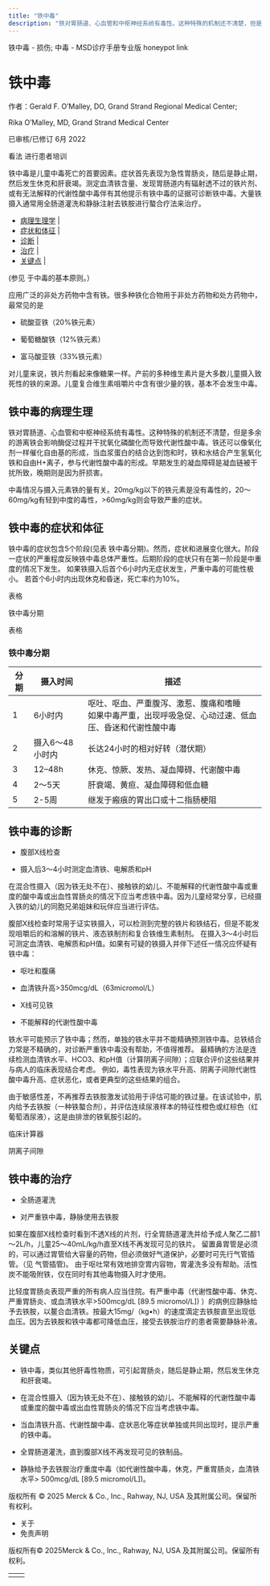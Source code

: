 ```yaml
---
title: "铁中毒"
description: "铁对胃肠道、心血管和中枢神经系统有毒性。这种特殊的机制还不清楚，但是多余的游离铁会影响酶促过程并干扰氧化磷酸化而导致代谢性酸中毒。铁还可以像氧化剂一样催化自由基的形成，当血浆蛋白的结合达到饱和时，铁和水结合产生氢氧化铁和自由H+离子，参与代谢性酸中毒的形成。早期发生的凝血障碍是凝血链被干扰所致，晚期则是因为肝损害。"
---
```


﻿铁中毒 \- 损伤; 中毒 \- MSD诊疗手册专业版 honeypot link

# 铁中毒

作者：Gerald F. O’Malley, DO, Grand Strand Regional Medical Center;

Rika O’Malley, MD, Grand Strand Medical Center

已审核/已修订 6月 2022

看法 进行患者培训

铁中毒是儿童中毒死亡的首要因素。症状首先表现为急性胃肠炎，随后是静止期，然后发生休克和肝衰竭。测定血清铁含量、发现胃肠道内有辐射透不过的铁片剂、或有无法解释的代谢性酸中毒伴有其他提示有铁中毒的证据可诊断铁中毒。大量铁摄入通常用全肠道灌洗和静脉注射去铁胺进行螯合疗法来治疗。

- [病理生理学](#病理生理学_v1119357_zh) \|
- [症状和体征](#症状和体征_v1119361_zh) \|
- [诊断](#诊断_v1119415_zh) \|
- [治疗](#治疗_v1119435_zh) \|
- [关键点](#关键点_v8343767_zh) \|

(参见 于中毒的基本原则。）

应用广泛的非处方药物中含有铁。很多种铁化合物用于非处方药物和处方药物中，最常见的是

- 硫酸亚铁（20%铁元素）

- 葡萄糖酸铁（12%铁元素）

- 富马酸亚铁（33%铁元素）


对儿童来说，铁片剂看起来像糖果一样。产前的多种维生素片是大多数儿童摄入致死性的铁的来源。儿童复合维生素咀嚼片中含有很少量的铁，基本不会发生中毒。

## 铁中毒的病理生理

铁对胃肠道、心血管和中枢神经系统有毒性。这种特殊的机制还不清楚，但是多余的游离铁会影响酶促过程并干扰氧化磷酸化而导致代谢性酸中毒。铁还可以像氧化剂一样催化自由基的形成，当血浆蛋白的结合达到饱和时，铁和水结合产生氢氧化铁和自由H+离子，参与代谢性酸中毒的形成。早期发生的凝血障碍是凝血链被干扰所致，晚期则是因为肝损害。

中毒情况与摄入元素铁的量有关。20mg/kg以下的铁元素是没有毒性的，20～60mg/kg有轻到中度的毒性，>60mg/kg则会导致严重的症状。

## 铁中毒的症状和体征

铁中毒的症状包含5个阶段(见表 铁中毒分期)。然而，症状和进展变化很大。阶段一症状的严重程度反映铁中毒总体严重性。后期阶段的症状只有在第一阶段是中重度的情况下发生。 如果铁摄入后首个6小时内无症状发生，严重中毒的可能性极小。 若首个6小时内出现休克和昏迷，死亡率约为10%。

表格

铁中毒分期

表格

### 铁中毒分期

| 分期 | 摄入时间 | 描述 |
| --- | --- | --- |
| 1 | 6小时内 | 呕吐、呕血、严重腹泻、激惹、腹痛和嗜睡<br>如果中毒严重，出现呼吸急促、心动过速、低血压、昏迷和代谢性酸中毒 |
| 2 | 摄入6～48小时内 | 长达24小时的相对好转（潜伏期） |
| 3 | 12–48h | 休克、惊厥、发热、凝血障碍、代谢酸中毒 |
| 4 | 2～5天 | 肝衰竭、黄疸、凝血障碍和低血糖 |
| 5 | 2-5周 | 继发于瘢痕的胃出口或十二指肠梗阻 |

## 铁中毒的诊断

- 腹部X线检查

- 摄入后3～4小时测定血清铁、电解质和pH


在混合性摄入（因为铁无处不在）、接触铁的幼儿、不能解释的代谢性酸中毒或重度的酸中毒或出血性胃肠炎的情况下应当考虑铁中毒。因为儿童经常分享，已经摄入铁的幼儿的同胞兄弟姐妹和玩伴应当进行评估。

腹部X线检查时常用于证实铁摄入，可以检测到完整的铁片和铁结石，但是不能发现咀嚼后的和溶解的铁片、液态铁制剂和复合铁维生素制剂。 在摄入3～4小时后可测定血清铁、电解质和pH值。如果有可疑的铁摄入并伴下述任一情况应怀疑有铁中毒：

- 呕吐和腹痛

- 血清铁升高>350mcg/dL（63micromol/L）

- X线可见铁

- 不能解释的代谢性酸中毒


铁水平可能预示了铁中毒；然而，单独的铁水平并不能精确预测铁中毒。总铁结合力常是不精确的，对诊断严重铁中毒没有帮助，不值得推荐。 最精确的方法是连续检测血清铁水平、HCO3、和pH值（计算阴离子间隙）；应联合评价这些结果并与病人的临床表现结合考虑。 例如，毒性表现为铁水平升高、阴离子间隙代谢性酸中毒升高、症状恶化，或者更典型的这些结果的组合。

由于敏感性差，不再推荐去铁胺激发试验用于评估可能的铁过量。在该试验中，肌内给予去铁胺（一种铁螯合剂），并评估连续尿液样本的特征性橙色或红棕色（红葡萄酒尿液），这是由排泄的铁氧胺引起的。

临床计算器

阴离子间隙



## 铁中毒的治疗

- 全肠道灌洗

- 对严重铁中毒，静脉使用去铁胺


如果在腹部X线检查时看到不透X线的片剂，行全胃肠道灌洗并给予成人聚乙二醇1～2L/h，儿童25～40mL/kg/h直至X线不再发现可见的铁片。 留置鼻胃管是必须的，可以通过胃管给大容量的药物，但必须做好气道保护，必要时可先行气管插管。（见 气管插管)。 由于呕吐常有效地排空胃内容物，胃灌洗多没有帮助。活性炭不能吸附铁，仅在同时有其他毒物摄入时才使用。

比轻度胃肠炎表现严重的所有病人应当住院。有严重中毒（代谢性酸中毒、休克、严重胃肠炎、或血清铁水平>500mcg/dL \[89.5 micromol/L\]) ）的病例应静脉给予去铁胺，以鳌合血清铁。按最大15mg/（kg•h）的速度滴定去铁胺直至出现低血压。因为去铁胺和铁中毒都可降低血压，接受去铁胺治疗的患者需要静脉补液。

## 关键点

- 铁中毒，类似其他肝毒性物质，可引起胃肠炎，随后是静止期，然后发生休克和肝衰竭。

- 在混合性摄入（因为铁无处不在）、接触铁的幼儿、不能解释的代谢性酸中毒或重度的酸中毒或出血性胃肠炎的情况下应当考虑铁中毒。

- 当血清铁升高、代谢性酸中毒、症状恶化等症状单独或共同出现时，提示严重的铁中毒。

- 全胃肠道灌洗，直到腹部X线不再发现可见的铁制品。

- 静脉给予去铁胺治疗重度中毒（如代谢性酸中毒，休克，严重胃肠炎，血清铁水平\> 500mcg/dL \[89.5 micromol/L\])。




版权所有 © 2025
Merck & Co., Inc., Rahway, NJ, USA 及其附属公司。保留所有权利。

- 关于
- 免责声明

版权所有© 2025Merck & Co., Inc., Rahway, NJ, USA 及其附属公司。保留所有权利。

|     |     |
| --- | --- |
|  |  |